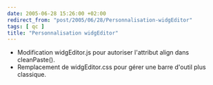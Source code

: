 ```yaml
---
date: 2005-06-28 15:26:00 +02:00
redirect_from: "post/2005/06/28/Personnalisation-widgEditor"
tags: [ qc ]
title: "Personnalisation widgEditor"
---
```


* Modification widgEditor.js pour autoriser l'attribut align dans
cleanPaste().
* Remplacement de widgEditor.css pour gérer une barre d'outil plus
classique.
